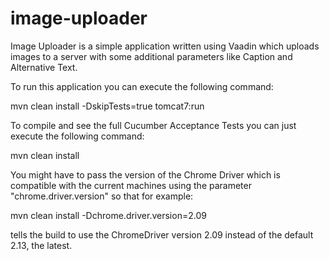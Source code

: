 # image-uploader
Image Uploader is a simple application written using Vaadin which uploads images to a server with some additional parameters like Caption and Alternative Text.

To run this application you can execute the following command:

mvn clean install -DskipTests=true tomcat7:run

To compile and see the full Cucumber Acceptance Tests you can just execute the following command:

mvn clean install

You might have to pass the version of the Chrome Driver which is compatible with the current machines using the parameter "chrome.driver.version" so that for example:

mvn clean install -Dchrome.driver.version=2.09

tells the build to use the ChromeDriver version 2.09 instead of the default 2.13, the latest.